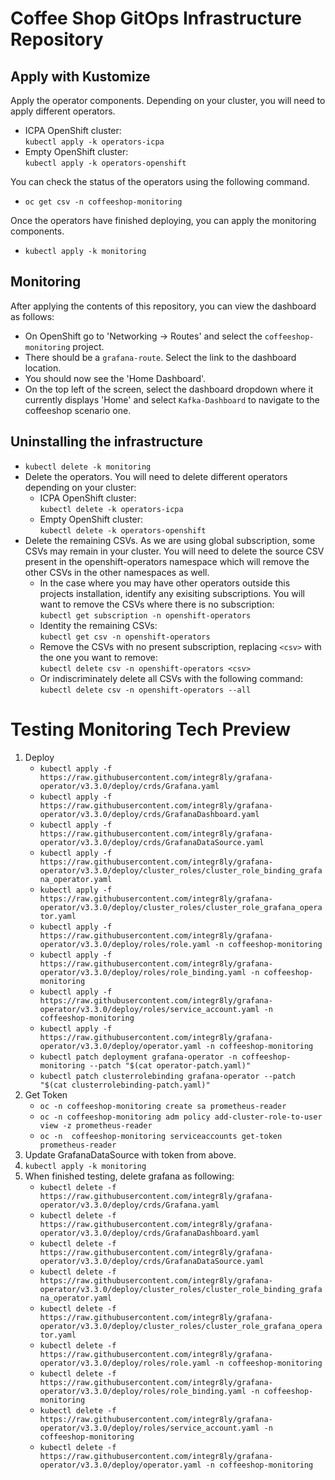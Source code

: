 # Coffee Shop GitOps Infrastructure Repository

## Apply with Kustomize

Apply the operator components. Depending on your cluster, you will need to apply different operators.  
* ICPA OpenShift cluster:  
`kubectl apply -k operators-icpa`  
* Empty OpenShift cluster:  
`kubectl apply -k operators-openshift`

You can check the status of the operators using the following command.
* `oc get csv -n coffeeshop-monitoring`

Once the operators have finished deploying, you can apply the monitoring components.
* `kubectl apply -k monitoring`

## Monitoring

After applying the contents of this repository, you can view the dashboard as follows:

* On OpenShift go to 'Networking -> Routes' and select the `coffeeshop-monitoring` project.
* There should be a `grafana-route`. Select the link to the dashboard location.
* You should now see the 'Home Dashboard'.
* On the top left of the screen, select the dashboard dropdown where it currently displays 'Home' and select `Kafka-Dashboard` to navigate to the coffeeshop scenario one.

## Uninstalling the infrastructure

* `kubectl delete -k monitoring`
* Delete the operators. You will need to delete different operators depending on your cluster:
  * ICPA OpenShift cluster:  
  `kubectl delete -k operators-icpa`  
  * Empty OpenShift cluster:  
  `kubectl delete -k operators-openshift`  
* Delete the remaining CSVs. As we are using global subscription, some CSVs may remain in your cluster. You will need to delete the source CSV present in the openshift-operators namespace which will remove the other CSVs in the other namespaces as well.
  * In the case where you may have other operators outside this projects installation, identify any exisiting subscriptions. You will want to remove the CSVs where there is no subscription:  
  `kubectl get subscription -n openshift-operators`
  * Identity the remaining CSVs:  
  `kubectl get csv -n openshift-operators`  
  * Remove the CSVs with no present subscription, replacing `<csv>` with the one you want to remove:  
  `kubectl delete csv -n openshift-operators <csv>`
  * Or indiscriminately delete all CSVs with the following command:  
  `kubectl delete csv -n openshift-operators --all`

# Testing Monitoring Tech Preview
<!-- TODO: Test using OperaturHub one instead of own deployment (6.5.1) -->
<!-- TODO: Deploy from Github rather than cloned copy -->
1. Deploy
   * `kubectl apply -f https://raw.githubusercontent.com/integr8ly/grafana-operator/v3.3.0/deploy/crds/Grafana.yaml`
   * `kubectl apply -f https://raw.githubusercontent.com/integr8ly/grafana-operator/v3.3.0/deploy/crds/GrafanaDashboard.yaml`
   * `kubectl apply -f https://raw.githubusercontent.com/integr8ly/grafana-operator/v3.3.0/deploy/crds/GrafanaDataSource.yaml`
   * `kubectl apply -f https://raw.githubusercontent.com/integr8ly/grafana-operator/v3.3.0/deploy/cluster_roles/cluster_role_binding_grafana_operator.yaml`
   * `kubectl apply -f https://raw.githubusercontent.com/integr8ly/grafana-operator/v3.3.0/deploy/cluster_roles/cluster_role_grafana_operator.yaml`
   * `kubectl apply -f https://raw.githubusercontent.com/integr8ly/grafana-operator/v3.3.0/deploy/roles/role.yaml -n coffeeshop-monitoring`
   * `kubectl apply -f https://raw.githubusercontent.com/integr8ly/grafana-operator/v3.3.0/deploy/roles/role_binding.yaml -n coffeeshop-monitoring`
   * `kubectl apply -f https://raw.githubusercontent.com/integr8ly/grafana-operator/v3.3.0/deploy/roles/service_account.yaml -n coffeeshop-monitoring`
   * `kubectl apply -f https://raw.githubusercontent.com/integr8ly/grafana-operator/v3.3.0/deploy/operator.yaml -n coffeeshop-monitoring`
   * `kubectl patch deployment grafana-operator -n coffeeshop-monitoring --patch "$(cat operator-patch.yaml)"`
   * `kubectl patch clusterrolebinding grafana-operator --patch "$(cat clusterrolebinding-patch.yaml)"`
1. Get Token <!-- Try using specific permissions and convert steps into yaml -->
   * `oc -n coffeeshop-monitoring create sa prometheus-reader`
   * `oc -n coffeeshop-monitoring adm policy add-cluster-role-to-user view -z prometheus-reader`
   * `oc -n  coffeeshop-monitoring serviceaccounts get-token prometheus-reader`
1. Update GrafanaDataSource with token from above.
1. `kubectl apply -k monitoring`
1. When finished testing, delete grafana as following:
   * `kubectl delete -f https://raw.githubusercontent.com/integr8ly/grafana-operator/v3.3.0/deploy/crds/Grafana.yaml`
   * `kubectl delete -f https://raw.githubusercontent.com/integr8ly/grafana-operator/v3.3.0/deploy/crds/GrafanaDashboard.yaml`
   * `kubectl delete -f https://raw.githubusercontent.com/integr8ly/grafana-operator/v3.3.0/deploy/crds/GrafanaDataSource.yaml`
   * `kubectl delete -f https://raw.githubusercontent.com/integr8ly/grafana-operator/v3.3.0/deploy/cluster_roles/cluster_role_binding_grafana_operator.yaml`
   * `kubectl delete -f https://raw.githubusercontent.com/integr8ly/grafana-operator/v3.3.0/deploy/cluster_roles/cluster_role_grafana_operator.yaml`
   * `kubectl delete -f https://raw.githubusercontent.com/integr8ly/grafana-operator/v3.3.0/deploy/roles/role.yaml -n coffeeshop-monitoring`
   * `kubectl delete -f https://raw.githubusercontent.com/integr8ly/grafana-operator/v3.3.0/deploy/roles/role_binding.yaml -n coffeeshop-monitoring`
   * `kubectl delete -f https://raw.githubusercontent.com/integr8ly/grafana-operator/v3.3.0/deploy/roles/service_account.yaml -n coffeeshop-monitoring`
   * `kubectl delete -f https://raw.githubusercontent.com/integr8ly/grafana-operator/v3.3.0/deploy/operator.yaml -n coffeeshop-monitoring`
